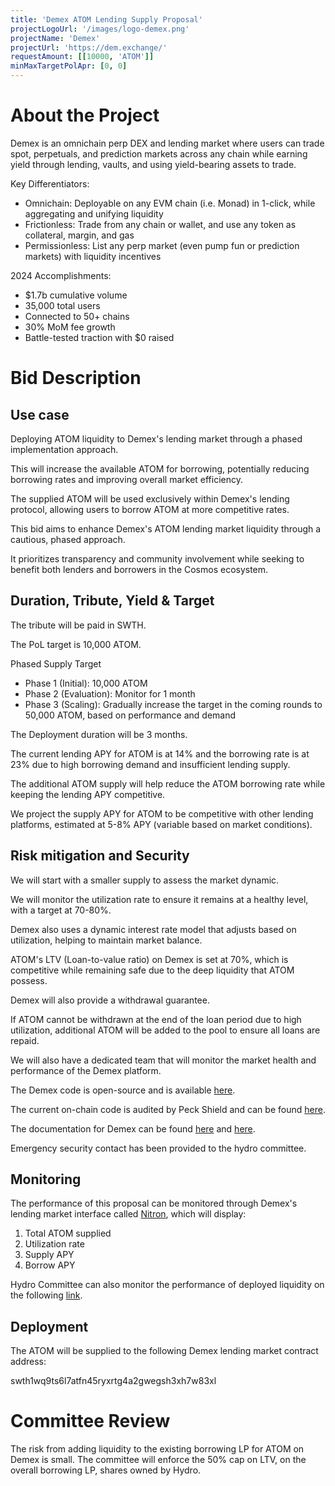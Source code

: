 ```yaml
---
title: 'Demex ATOM Lending Supply Proposal'
projectLogoUrl: '/images/logo-demex.png'
projectName: 'Demex'
projectUrl: 'https://dem.exchange/'
requestAmount: [[10000, 'ATOM']]
minMaxTargetPolApr: [0, 0]
---
```


# About the Project

Demex is an omnichain perp DEX and lending market where users can trade spot, perpetuals, and prediction markets across any chain while earning yield through lending, vaults, and using yield-bearing assets to trade.

Key Differentiators:

- Omnichain: Deployable on any EVM chain (i.e. Monad) in 1-click, while aggregating and unifying liquidity
- Frictionless: Trade from any chain or wallet, and use any token as collateral, margin, and gas
- Permissionless: List any perp market (even pump fun or prediction markets) with liquidity incentives

2024 Accomplishments:

- $1.7b cumulative volume
- 35,000 total users
- Connected to 50+ chains
- 30% MoM fee growth
- Battle-tested traction with $0 raised

# Bid Description

## Use case

Deploying ATOM liquidity to Demex's lending market through a phased implementation approach.

This will increase the available ATOM for borrowing, potentially reducing borrowing rates and improving overall market efficiency.

The supplied ATOM will be used exclusively within Demex's lending protocol, allowing users to borrow ATOM at more competitive rates.

This bid aims to enhance Demex's ATOM lending market liquidity through a cautious, phased approach.

It prioritizes transparency and community involvement while seeking to benefit both lenders and borrowers in the Cosmos ecosystem.

## Duration, Tribute, Yield & Target

The tribute will be paid in SWTH.

The PoL target is 10,000 ATOM.

Phased Supply Target

- Phase 1 (Initial): 10,000 ATOM
- Phase 2 (Evaluation): Monitor for 1 month
- Phase 3 (Scaling): Gradually increase the target in the coming rounds to 50,000 ATOM, based on performance and demand

The Deployment duration will be 3 months.

The current lending APY for ATOM is at 14% and the borrowing rate is at 23% due to high borrowing demand and insufficient lending supply.

The additional ATOM supply will help reduce the ATOM borrowing rate while keeping the lending APY competitive.

We project the supply APY for ATOM to be competitive with other lending platforms, estimated at 5-8% APY (variable based on market conditions).

## Risk mitigation and Security

We will start with a smaller supply to assess the market dynamic.

We will monitor the utilization rate to ensure it remains at a healthy level, with a target at 70-80%.

Demex also uses a dynamic interest rate model that adjusts based on utilization, helping to maintain market balance.

ATOM's LTV (Loan-to-value ratio) on Demex is set at 70%, which is competitive while remaining safe due to the deep liquidity that ATOM possess.

Demex will also provide a withdrawal guarantee.

If ATOM cannot be withdrawn at the end of the loan period due to high utilization, additional ATOM will be added to the pool to ensure all loans are repaid.

We will also have a dedicated team that will monitor the market health and performance of the Demex platform.

The Demex code is open-source and is available [here](https://github.com/Switcheo/carbon-js-sdk).

The current on-chain code is audited by Peck Shield and can be found [here](https://drive.google.com/drive/folders/1BCgTTyFNW946Z1N-Hxqyz7uGLApF75EM).

The documentation for Demex can be found [here](https://guide.dem.exchange/) and [here](https://docs.carbon.network/carbon-core/collateralized-debt-position-cdp-module/cdp-operations/borrow).

Emergency security contact has been provided to the hydro committee.

## Monitoring

The performance of this proposal can be monitored through Demex's lending market interface called [Nitron](https://app.dem.exchange/nitron), which will display:

1. Total ATOM supplied
2. Utilization rate
3. Supply APY
4. Borrow APY

Hydro Committee can also monitor the performance of deployed liquidity on the following [link](https://scan.carbon.network/cdp/ibc%2FA4DB47A9D3CF9A068D454513891B526702455D3EF08FB9EB558C561F9DC2B701?net=main).

## Deployment

The ATOM will be supplied to the following Demex lending market contract address:

swth1wq9ts6l7atfn45ryxrtg4a2gwegsh3xh7w83xl

# Committee Review

The risk from adding liquidity to the existing borrowing LP for ATOM on Demex is small. The committee will enforce the 50% cap on LTV, on the overall borrowing LP, shares owned by Hydro.
